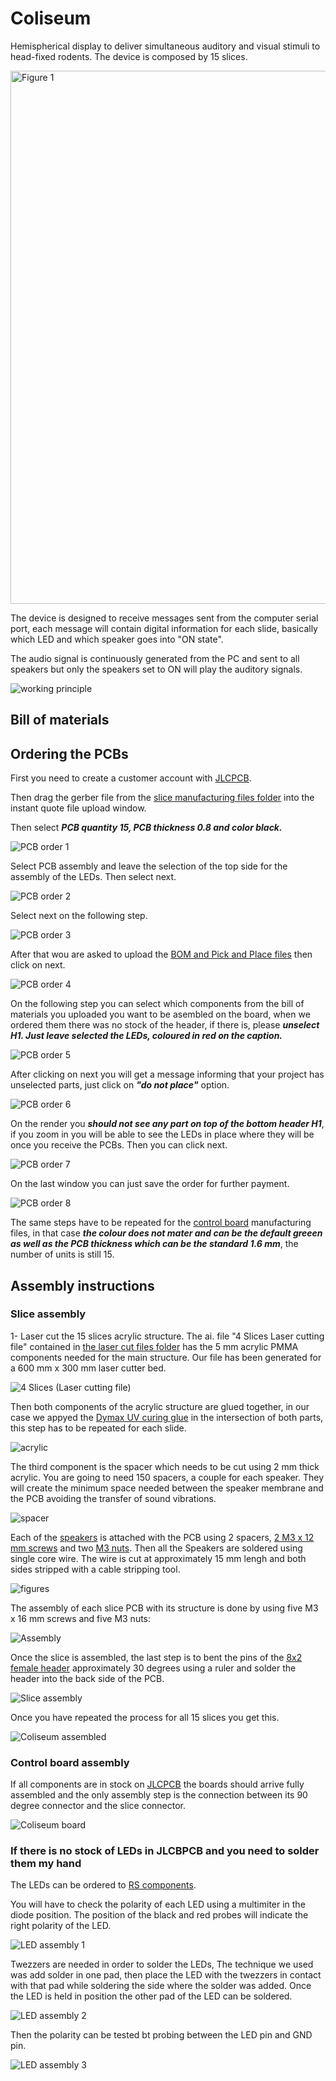 # Coliseum

Hemispherical display to deliver simultaneous auditory and visual stimuli to head-fixed rodents. The device is composed by 15 slices.

<img width="853" alt="Figure 1" src="https://github.com/user-attachments/assets/5e13eda8-5b27-4b1d-b7ce-738c7788625b" />

The device is designed to receive messages sent from the computer serial port, each message will contain digital information for each slide, basically which LED and which speaker goes into "ON state".

The audio signal is continuously generated from the PC and sent to all speakers but only the speakers set to ON will play the auditory signals.


![working principle](https://github.com/FrancisCrickInstitute/Coliseum/assets/54901317/580bf657-3111-4d14-9ac8-2dc616aaf392)

## Bill of materials

## Ordering the PCBs

First you need to create a customer account with [JLCPCB](https://jlcpcb.com/).

Then drag the gerber file from the [slice manufacturing files folder](main/Hardware/Manufacturing%20files/Slice%20PCB) into the instant quote file upload window.

Then select ***PCB quantity 15, PCB thickness 0.8 and color black.***

![PCB order 1](https://github.com/FrancisCrickInstitute/Coliseum/assets/54901317/d6c14ac0-027b-4585-8490-87adf9e373ce)

Select PCB assembly and leave the selection of the top side for the assembly of the LEDs. Then select next.

![PCB order 2](https://github.com/FrancisCrickInstitute/Coliseum/assets/54901317/9c14a00e-6958-44ab-9188-1e450e4f6c3e)

Select next on the following step.

![PCB order 3](https://github.com/FrancisCrickInstitute/Coliseum/assets/54901317/d79734c7-4d62-465b-a705-59eb644f83cc)

After that wou are asked to upload the [BOM and Pick and Place files](https://github.com/FrancisCrickInstitute/Coliseum/tree/main/Hardware/Manufacturing%20files/Slice%20PCB) then click on next.

![PCB order 4](https://github.com/FrancisCrickInstitute/Coliseum/assets/54901317/9d078628-4f92-4f64-885a-fcf27b9654a4)

On the following step you can select which components from the bill of materials you uploaded you want to be asembled on the board, when we ordered them there was no stock of the header, if there is, please ***unselect H1. Just leave selected the LEDs, coloured in red on the caption.***

![PCB order 5](https://github.com/FrancisCrickInstitute/Coliseum/assets/54901317/21cec4ab-8a98-430d-bd16-e5f1e9c4e825)

After clicking on next you will get a message informing that your project has unselected parts, just click on ***"do not place"*** option.

![PCB order 6](https://github.com/FrancisCrickInstitute/Coliseum/assets/54901317/bbc6bc41-0793-4d4d-b6d3-cf2f28442b22)

On the render you ***should not see any part on top of the bottom header H1***, if you zoom in you will be able to see the LEDs in place where they will be once you receive the PCBs. Then you can click next.

![PCB order 7](https://github.com/FrancisCrickInstitute/Coliseum/assets/54901317/4483b402-4b44-41ec-b429-81b106c662fb)

On the last window you can just save the order for further payment.

![PCB order 8](https://github.com/FrancisCrickInstitute/Coliseum/assets/54901317/7de902a3-e47c-49a5-b114-ce16618a91f4)

The same steps have to be repeated for the [control board](https://github.com/FrancisCrickInstitute/Coliseum/tree/main/Hardware/Manufacturing%20files/Control%20PCB/V7) manufacturing files, in that case ***the colour does not mater and can be the default greeen as well as the PCB thickness which can be the standard 1.6 mm***, the number of units is still 15.

## Assembly instructions

### Slice assembly

1- Laser cut the 15 slices acrylic structure. The ai. file "4 Slices Laser cutting file" contained in [the laser cut files folder](https://github.com/FrancisCrickInstitute/Coliseum/tree/main/Hardware/Manufacturing%20files/Laser%20cut) has the 5 mm acrylic PMMA components needed for the main structure. Our file has been generated for a 600 mm x 300 mm laser cutter bed.

![4 Slices (Laser cutting file)](https://github.com/FrancisCrickInstitute/Coliseum/assets/54901317/3352068d-05cf-4662-94ac-4913dfff4e9c)

Then both components of the acrylic structure are glued together, in our case we appyed the [Dymax UV curing glue](https://dymax.com/products/equipment/light-curing-equipment/spot-curing-systems) in the intersection of both parts, this step has to be repeated for each slide.

![acrylic](https://github.com/FrancisCrickInstitute/Coliseum/assets/54901317/88d47f31-b34d-4354-9f91-70372f838cc3)

The third component is the spacer which needs to be cut using 2 mm thick acrylic. You are going to need 150 spacers, a couple for each speaker. They will create the minimum space needed between the speaker membrane and the PCB avoiding the transfer of sound vibrations.

![spacer](https://github.com/FrancisCrickInstitute/Coliseum/assets/54901317/ce95a78d-cf19-4f7b-b7b1-793058ea76b0)

Each of the [speakers](https://www.digikey.co.uk/en/products/detail/visaton-gmbh-co-kg/K-28-WPC-BL-8-OHM/9842354) is attached with the PCB using 2 spacers, [2 M3 x 12 mm screws](https://www.amazon.co.uk/gp/product/B09Q5YYVQ2/ref=ppx_yo_dt_b_asin_title_o01_s00?ie=UTF8&psc=1) and two [M3 nuts](https://www.amazon.co.uk/TERF-Hexagon-Steel-Full-Nuts/dp/B09MDJHJTB/ref=sr_1_6?crid=2JZVZ1J4DZOUH&keywords=M3%2Bnuts&qid=1693322964&sprefix=m3%2Bnuts%2Caps%2C63&sr=8-6&th=1). Then all the Speakers are soldered using single core wire. The wire is cut at approximately 15 mm lengh and both sides stripped with a cable stripping tool.

![figures](https://github.com/FrancisCrickInstitute/Coliseum/assets/54901317/ffcc94fa-3611-4754-89d1-68ef4f58410e)

The assembly of each slice PCB with its structure is done by using five M3 x 16 mm screws and five M3 nuts:

![Assembly](https://github.com/FrancisCrickInstitute/Coliseum/assets/54901317/c5cb132b-21e4-44d3-a3ef-b67c05428bb9)

Once the slice is assembled, the last step is to bent the pins of the [8x2 female header](https://uk.farnell.com/samtec/esq-108-14-g-d/connector-rcpt-16pos-2row-2-54mm/dp/2779427) approximately 30 degrees using a ruler and solder the header into the back side of the PCB.

![Slice assembly](https://github.com/FrancisCrickInstitute/Coliseum/assets/54901317/1a1e5738-ec03-45c5-8eee-9a587f0e3c97)

Once you have repeated the process for all 15 slices you get this.

![Coliseum assembled](https://github.com/FrancisCrickInstitute/Coliseum/assets/54901317/555fda5b-7464-4c15-8a61-a05b114b1dbb)


### Control board assembly

If all components are in stock on [JLCPCB](https://jlcpcb.com/) the boards should arrive fully assembled and the only assembly step is the connection between its 90 degree connector and the slice connector.

![Coliseum board](https://github.com/FrancisCrickInstitute/Coliseum/assets/54901317/dafbde8f-4fe9-458e-9f38-b50ef9ffa261)


### If there is no stock of LEDs in JLCBPCB and you need to solder them my hand

The LEDs can be ordered to [RS components](https://uk.rs-online.com/web/p/leds/6541800).

You will have to check the polarity of each LED using a multimiter in the diode position. The position of the black and red probes will indicate the right polarity of the LED.

![LED assembly 1](https://github.com/FrancisCrickInstitute/Coliseum/assets/54901317/01699e7a-f501-4e25-85c2-5775a5fa2ad3)

Twezzers are needed in order to solder the LEDs, The technique we used was add solder in one pad, then place the LED with the twezzers in contact with that pad while soldering the side where the solder was added. Once the LED is held in position the other pad of the LED can be soldered.

![LED assembly 2](https://github.com/FrancisCrickInstitute/Coliseum/assets/54901317/6243549b-15f5-48e1-8e4c-bce6db7a615f)

Then the polarity can be tested bt probing between the LED pin and GND pin.

![LED assembly 3](https://github.com/FrancisCrickInstitute/Coliseum/assets/54901317/f0615555-74a9-4ec4-aa4a-e229608e2ac3)


